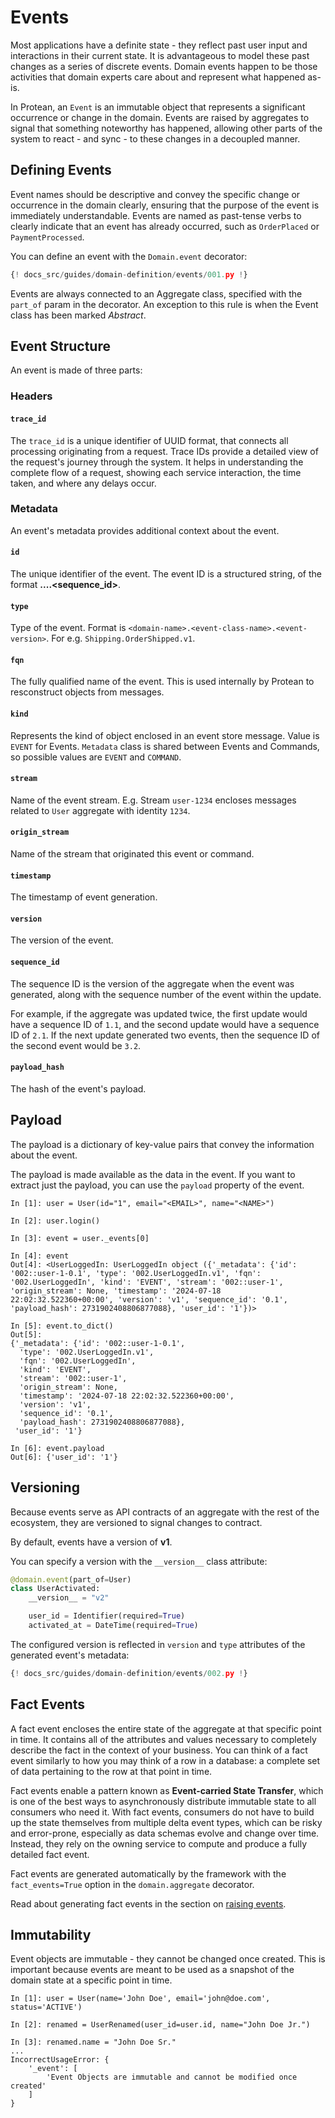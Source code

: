 # Events

Most applications have a definite state - they reflect past user input and
interactions in their current state. It is advantageous to model these past
changes as a series of discrete events. Domain events happen to be those
activities that domain experts care about and represent what happened as-is.

In Protean, an `Event` is an immutable object that represents a significant
occurrence or change in the domain. Events are raised by aggregates to signal
that something noteworthy has happened, allowing other parts of the system to
react - and sync - to these changes in a decoupled manner.

## Defining Events

Event names should be descriptive and convey the specific change or occurrence
in the domain clearly, ensuring that the purpose of the event is immediately
understandable.  Events are named as past-tense verbs to clearly indicate
that an event has already occurred, such as `OrderPlaced` or `PaymentProcessed`.

You can define an event with the `Domain.event` decorator:

```python hl_lines="14-16 19-22 31-33 35-38"
{! docs_src/guides/domain-definition/events/001.py !}
```

Events are always connected to an Aggregate class, specified with the
`part_of` param in the decorator. An exception to this rule is when the
Event class has been marked _Abstract_.


## Event Structure

An event is made of three parts:

### Headers

#### `trace_id`

The `trace_id` is a unique identifier of UUID format, that connects all
processing originating from a request. Trace IDs provide a detailed view of
the request's journey through the system. It helps in understanding the
complete flow of a request, showing each service interaction, the time taken,
and where any delays occur.

### Metadata

An event's metadata provides additional context about the event.

#### `id`

The unique identifier of the event. The event ID is a structured string, of the
format **<domain>.<aggregate>.<version>.<aggregate-id>.<sequence_id>**.

#### `type`

Type of the event. Format is `<domain-name>.<event-class-name>.<event-version>`.
For e.g. `Shipping.OrderShipped.v1`.

#### `fqn`

The fully qualified name of the event. This is used internally by Protean
to resconstruct objects from messages.

#### `kind`

Represents the kind of object enclosed in an event store message. Value is
`EVENT` for Events. `Metadata` class is shared between Events and Commands, so
possible values are `EVENT` and `COMMAND`.

#### `stream`

Name of the event stream. E.g. Stream `user-1234` encloses messages related to
`User` aggregate with identity `1234`.

#### `origin_stream`

Name of the stream that originated this event or command.

#### `timestamp`

The timestamp of event generation.

#### `version`

The version of the event.

#### `sequence_id`

The sequence ID is the version of the aggregate when the event was generated,
along with the sequence number of the event within the update.

For example, if the aggregate was updated twice, the first update would have a
sequence ID of `1.1`, and the second update would have a sequence ID of `2.1`.
If the next update generated two events, then the sequence ID of the second
event would be `3.2`.

#### `payload_hash`

The hash of the event's payload.

## Payload

The payload is a dictionary of key-value pairs that convey the information
about the event.

The payload is made available as the data in the event. If
you want to extract just the payload, you can use the `payload` property
of the event.

```shell hl_lines="22 24-25"
In [1]: user = User(id="1", email="<EMAIL>", name="<NAME>")

In [2]: user.login()

In [3]: event = user._events[0]

In [4]: event
Out[4]: <UserLoggedIn: UserLoggedIn object ({'_metadata': {'id': '002::user-1-0.1', 'type': '002.UserLoggedIn.v1', 'fqn': '002.UserLoggedIn', 'kind': 'EVENT', 'stream': '002::user-1', 'origin_stream': None, 'timestamp': '2024-07-18 22:02:32.522360+00:00', 'version': 'v1', 'sequence_id': '0.1', 'payload_hash': 2731902408806877088}, 'user_id': '1'})>

In [5]: event.to_dict()
Out[5]: 
{'_metadata': {'id': '002::user-1-0.1',
  'type': '002.UserLoggedIn.v1',
  'fqn': '002.UserLoggedIn',
  'kind': 'EVENT',
  'stream': '002::user-1',
  'origin_stream': None,
  'timestamp': '2024-07-18 22:02:32.522360+00:00',
  'version': 'v1',
  'sequence_id': '0.1',
  'payload_hash': 2731902408806877088},
 'user_id': '1'}

In [6]: event.payload
Out[6]: {'user_id': '1'}
```

## Versioning

Because events serve as API contracts of an aggregate with the rest of the
ecosystem, they are versioned to signal changes to contract.

By default, events have a version of **v1**.

You can specify a version with the `__version__` class attribute:

```python hl_lines="3"
@domain.event(part_of=User)
class UserActivated:
    __version__ = "v2"

    user_id = Identifier(required=True)
    activated_at = DateTime(required=True)
```

The configured version is reflected in `version` and `type` attributes of the
generated event's metadata:

```python hl_lines="32 49 55 70 76"
{! docs_src/guides/domain-definition/events/002.py !}
```

## Fact Events

A fact event encloses the entire state of the aggregate at that specific point
in time. It contains all of the attributes and values necessary to completely
describe the fact in the context of your business. You can think of a fact
event similarly to how you may think of a row in a database: a complete set of
data pertaining to the row at that point in time.

Fact events enable a pattern known as **Event-carried State Transfer**, which is
one of the best ways to asynchronously distribute immutable state to all
consumers who need it. With fact events, consumers do not have to build up the
state themselves from multiple delta event types, which can be risky and
error-prone, especially as data schemas evolve and change over time. Instead,
they rely on the owning service to compute and produce a fully detailed fact
event.

Fact events are generated automatically by the framework with the
`fact_events=True` option in the `domain.aggregate` decorator.

Read about generating fact events in the section on
[raising events](../domain-behavior/raising-events.md#fact-events).

## Immutability

Event objects are immutable - they cannot be changed once created. This is
important because events are meant to be used as a snapshot of the domain
state at a specific point in time.

```shell hl_lines="5 7-11"
In [1]: user = User(name='John Doe', email='john@doe.com', status='ACTIVE')

In [2]: renamed = UserRenamed(user_id=user.id, name="John Doe Jr.")

In [3]: renamed.name = "John Doe Sr."
...
IncorrectUsageError: {
    '_event': [
        'Event Objects are immutable and cannot be modified once created'
    ]
}
```
